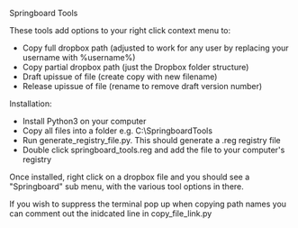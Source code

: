 Springboard Tools

These tools add options to your right click context menu to:
- Copy full dropbox path (adjusted to work for any user by replacing your username with %username%)
- Copy partial dropbox path (just the Dropbox folder structure)
- Draft upissue of file (create copy with new filename)
- Release upissue of file (rename to remove draft version number)

Installation:
- Install Python3 on your computer
- Copy all files into a folder e.g. C:\SpringboardTools
- Run generate_registry_file.py. This should generate a .reg registry file
- Double click springboard_tools.reg and add the file to your computer's registry

Once installed, right click on a dropbox file and you should see a "Springboard" sub menu, with the various tool options in there.

If you wish to suppress the terminal pop up when copying path names you can comment out the inidcated line in copy_file_link.py
